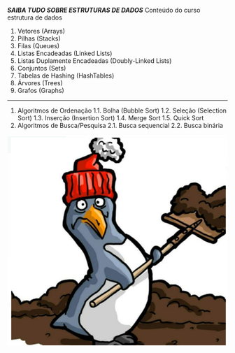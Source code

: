 ***SAIBA TUDO SOBRE ESTRUTURAS DE DADOS***
Conteúdo do curso estrutura de dados
1. Vetores (Arrays)
2. Pilhas (Stacks)
3. Filas (Queues)
4. Listas Encadeadas (Linked Lists)
5. Listas Duplamente Encadeadas (Doubly-Linked Lists)
6. Conjuntos (Sets)
7. Tabelas de Hashing (HashTables)
8. Árvores (Trees)
9. Grafos (Graphs)
-------------------------------------------------
1. Algoritmos de Ordenação
1.1. Bolha (Bubble Sort)
1.2. Seleção (Selection Sort)
1.3. Inserção (Insertion Sort)
1.4. Merge Sort
1.5. Quick Sort
2. Algoritmos de Busca/Pesquisa
2.1. Busca sequencial
2.2. Busca binária
 
![alt text](image.png)

